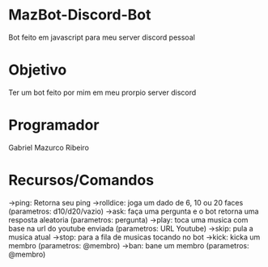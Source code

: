 # MazBot-Discord-Bot
Bot feito em javascript para meu server discord pessoal

# Objetivo
Ter um bot feito por mim em meu prorpio server discord

# Programador
Gabriel Mazurco Ribeiro

# Recursos/Comandos
->ping: Retorna seu ping
->rolldice: joga um dado de 6, 10 ou 20 faces (parametros: d10/d20/vazio)
->ask: faça uma pergunta e o bot retorna uma resposta aleatoria (parametros: pergunta)
->play: toca uma musica com base na url do youtube enviada (parametros: URL Youtube)
->skip: pula a musica atual
->stop: para a fila de musicas tocando no bot
->kick: kicka um membro (parametros: @membro)
->ban: bane um membro (parametros: @membro)
